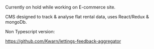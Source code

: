 Currently on hold while working on E-commerce site.

CMS designed to track & analyse flat rental data, uses React/Redux & mongoDb.

Non Typescript version: 

https://github.com/Kwarn/lettings-feedback-aggregator
